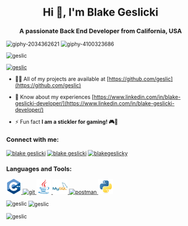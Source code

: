 <h1 align="center">Hi 👋, I'm Blake Geslicki</h1>
<h3 align="center">A passionate Back End Developer from California, USA</h3>

![giphy-2034362621](https://github.com/geslic/geslic/assets/109559776/c0bad464-5d27-46fd-a7fa-829560992166) ![giphy-4100323686](https://github.com/geslic/geslic/assets/109559776/242e62bb-af29-4492-8dc3-d596bdece4cb)

<p align="left"> <img src="https://komarev.com/ghpvc/?username=geslic&label=Profile%20views&color=0e75b6&style=flat" alt="geslic" /> </p>

<p align="left"> <a href="https://github.com/ryo-ma/github-profile-trophy"><img src="https://github-profile-trophy.vercel.app/?username=geslic" alt="geslic" /></a> </p>

- 👨‍💻 All of my projects are available at [https://github.com/geslic](https://github.com/geslic)

- 📄 Know about my experiences [https://www.linkedin.com/in/blake-geslicki-developer/](https://www.linkedin.com/in/blake-geslicki-developer/)

- ⚡ Fun fact **I am a stickler for gaming! 🎮👾**

<h3 align="left">Connect with me:</h3>
<p align="left">
<a href="https://linkedin.com/in/blake geslicki" target="blank"><img align="center" src="https://raw.githubusercontent.com/rahuldkjain/github-profile-readme-generator/master/src/images/icons/Social/linked-in-alt.svg" alt="blake geslicki" height="30" width="40" /></a>
<a href="https://fb.com/blake geslicki" target="blank"><img align="center" src="https://raw.githubusercontent.com/rahuldkjain/github-profile-readme-generator/master/src/images/icons/Social/facebook.svg" alt="blake geslicki" height="30" width="40" /></a>
<a href="https://instagram.com/blakegeslicky" target="blank"><img align="center" src="https://raw.githubusercontent.com/rahuldkjain/github-profile-readme-generator/master/src/images/icons/Social/instagram.svg" alt="blakegeslicky" height="30" width="40" /></a>
</p>

<h3 align="left">Languages and Tools:</h3>
<p align="left"> <a href="https://www.w3schools.com/cpp/" target="_blank" rel="noreferrer"> <img src="https://raw.githubusercontent.com/devicons/devicon/master/icons/cplusplus/cplusplus-original.svg" alt="cplusplus" width="40" height="40"/> </a> <a href="https://git-scm.com/" target="_blank" rel="noreferrer"> <img src="https://www.vectorlogo.zone/logos/git-scm/git-scm-icon.svg" alt="git" width="40" height="40"/> </a> <a href="https://www.java.com" target="_blank" rel="noreferrer"> <img src="https://raw.githubusercontent.com/devicons/devicon/master/icons/java/java-original.svg" alt="java" width="40" height="40"/> </a> <a href="https://www.mysql.com/" target="_blank" rel="noreferrer"> <img src="https://raw.githubusercontent.com/devicons/devicon/master/icons/mysql/mysql-original-wordmark.svg" alt="mysql" width="40" height="40"/> </a> <a href="https://postman.com" target="_blank" rel="noreferrer"> <img src="https://www.vectorlogo.zone/logos/getpostman/getpostman-icon.svg" alt="postman" width="40" height="40"/> </a> <a href="https://www.python.org" target="_blank" rel="noreferrer"> <img src="https://raw.githubusercontent.com/devicons/devicon/master/icons/python/python-original.svg" alt="python" width="40" height="40"/> </a> </p>

<p><img align="left" src="https://github-readme-stats.vercel.app/api/top-langs?username=geslic&show_icons=true&locale=en&layout=compact" alt="geslic" /></p>

<p>&nbsp;<img align="center" src="https://github-readme-stats.vercel.app/api?username=geslic&show_icons=true&locale=en" alt="geslic" /></p>

<p><img align="center" src="https://github-readme-streak-stats.herokuapp.com/?user=geslic&" alt="geslic" /></p>

